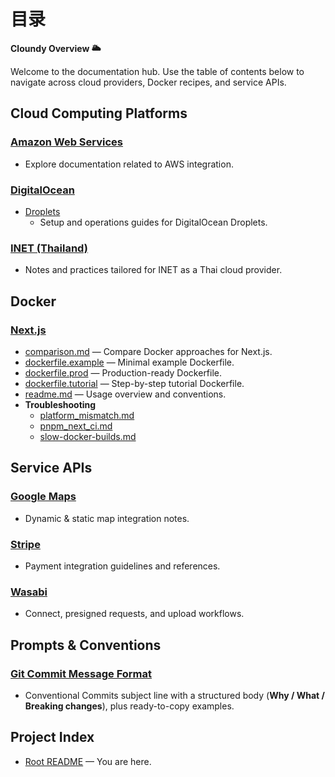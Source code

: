 # 目录

**Cloundy Overview 🌥️**

Welcome to the documentation hub. Use the table of contents below to navigate across cloud providers, Docker recipes, and service APIs.


## Cloud Computing Platforms

### [**Amazon Web Services**](./cloud-platforms/aws)
- Explore documentation related to AWS integration.

### [**DigitalOcean**](./cloud-platforms/digitalocean)
- [Droplets](./cloud-platforms/digitalocean/droplets)
  - Setup and operations guides for DigitalOcean Droplets.

### [**INET (Thailand)**](./cloud-platforms/inet)
- Notes and practices tailored for INET as a Thai cloud provider.


## Docker

### [**Next.js**](./docker/next)
- [comparison.md](./docker/next/comparison.md) — Compare Docker approaches for Next.js.
- [dockerfile.example](./docker/next/dockerfile.example) — Minimal example Dockerfile.
- [dockerfile.prod](./docker/next/dockerfile.prod) — Production-ready Dockerfile.
- [dockerfile.tutorial](./docker/next/dockerfile.tutorial) — Step-by-step tutorial Dockerfile.
- [readme.md](./docker/next/readme.md) — Usage overview and conventions.
- **Troubleshooting**
  - [platform_mismatch.md](./docker/next/troubleshooting/platform_mismatch.md)
  - [pnpm_next_ci.md](./docker/next/troubleshooting/pnpm_next_ci.md)
  - [slow-docker-builds.md](./docker/next/troubleshooting/slow-docker-builds.md)


## Service APIs

### [**Google Maps**](./service-apis/googlemap)
- Dynamic & static map integration notes.

### [**Stripe**](./service-apis/stripe)
- Payment integration guidelines and references.

### [**Wasabi**](./service-apis/wasabi)
- Connect, presigned requests, and upload workflows.


## Prompts & Conventions

### [**Git Commit Message Format**](./prompts/git_commit.md)
- Conventional Commits subject line with a structured body (**Why / What / Breaking changes**), plus ready-to-copy examples.


## Project Index

- [Root README](./readme.md) — You are here.

